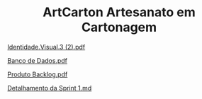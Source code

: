 <h1 align="center"> ArtCarton Artesanato em Cartonagem</h1>

[Identidade.Visual.3 (2).pdf](https://github.com/user-attachments/files/19839032/Identidade.Visual.3.2.pdf)

[Banco de Dados.pdf](https://github.com/user-attachments/files/19839070/Banco.de.Dados.pdf)

[Produto Backlog.pdf](https://github.com/user-attachments/files/19839105/Produto.Backlog.pdf)


[Detalhamento da Sprint 1.md](https://github.com/user-attachments/files/19839349/Detalhamento.da.Sprint.1.md)
